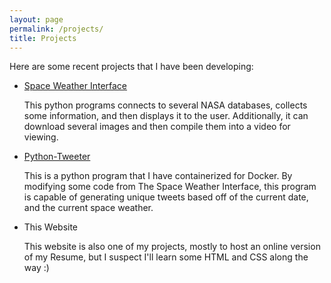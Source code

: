 ```yaml
---
layout: page
permalink: /projects/
title: Projects
---
```


Here are some recent projects that I have been developing:

- [Space Weather Interface](https://github.com/StefanRandow/Space_Weather_Interface)
  
  This python programs connects to several NASA databases, collects some information, and then displays it to the user. Additionally, it can download several images and then compile them into a video for viewing.
- [Python-Tweeter](https://github.com/StefanRandow/python-tweeter)
  
  This is a python program that I have containerized for Docker. By modifying some code from The Space Weather Interface, this program is capable of generating unique tweets based off of the current date, and the current space weather.
 
- This Website
  
  This website is also one of my projects, mostly to host an online version of my Resume, but I suspect I'll learn some HTML and CSS along the way :)
